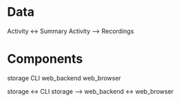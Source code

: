 # Data

Activity <-> Summary
Activity --> Recordings

# Components

storage
CLI
web_backend
web_browser

storage <-> CLI
storage --> web_backend <-> web_browser
